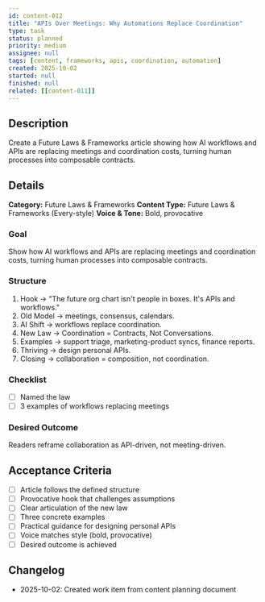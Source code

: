 ```yaml
---
id: content-012
title: "APIs Over Meetings: Why Automations Replace Coordination"
type: task
status: planned
priority: medium
assignee: null
tags: [content, frameworks, apis, coordination, automation]
created: 2025-10-02
started: null
finished: null
related: [[content-011]]
---
```


## Description

Create a Future Laws & Frameworks article showing how AI workflows and APIs are replacing meetings and coordination costs, turning human processes into composable contracts.

## Details

**Category:** Future Laws & Frameworks
**Content Type:** Future Laws & Frameworks (Every-style)
**Voice & Tone:** Bold, provocative

### Goal
Show how AI workflows and APIs are replacing meetings and coordination costs, turning human processes into composable contracts.

### Structure
1. Hook → "The future org chart isn't people in boxes. It's APIs and workflows."
2. Old Model → meetings, consensus, calendars.
3. AI Shift → workflows replace coordination.
4. New Law → Coordination = Contracts, Not Conversations.
5. Examples → support triage, marketing-product syncs, finance reports.
6. Thriving → design personal APIs.
7. Closing → collaboration = composition, not coordination.

### Checklist
- [ ] Named the law
- [ ] 3 examples of workflows replacing meetings

### Desired Outcome
Readers reframe collaboration as API-driven, not meeting-driven.

## Acceptance Criteria

- [ ] Article follows the defined structure
- [ ] Provocative hook that challenges assumptions
- [ ] Clear articulation of the new law
- [ ] Three concrete examples
- [ ] Practical guidance for designing personal APIs
- [ ] Voice matches style (bold, provocative)
- [ ] Desired outcome is achieved

## Changelog

- 2025-10-02: Created work item from content planning document
